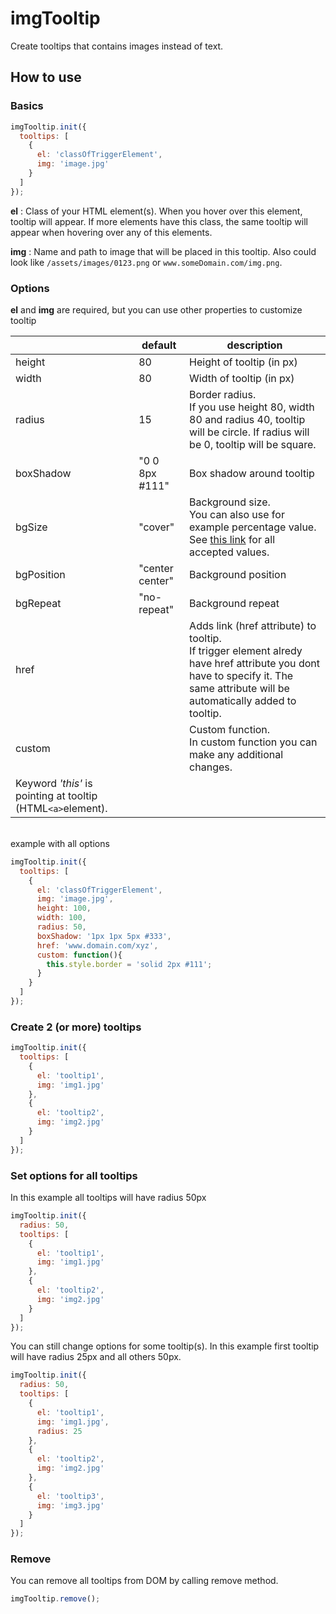 # imgTooltip
Create tooltips that contains images instead of text.


## How to use
### Basics
```javascript
imgTooltip.init({
  tooltips: [
    {
      el: 'classOfTriggerElement',
      img: 'image.jpg'
    }
  ]
});
```
**el** : Class of your HTML element(s). When you hover over this element, tooltip will appear. If more elements have this class, the same tooltip will appear when hovering over any of this elements.

**img** : Name and path to image that will be placed in this tooltip. Also could look like `/assets/images/0123.png` or `www.someDomain.com/img.png`.

### Options
**el** and **img** are required, but you can use other properties to customize tooltip

||default|description|
|---|---|---|
|height|80|Height of tooltip (in px)|
|width|80|Width of tooltip (in px)|
|radius|15|Border radius.<br>If you use height 80, width 80 and radius 40, tooltip will be circle. If radius will be 0, tooltip will be square.|
|boxShadow|"0 0 8px #111"|Box shadow around tooltip|
|bgSize|"cover"|Background size.<br>You can also use for example percentage value. See [this link](https://www.w3schools.com/cssref/css3_pr_background-size.asp) for all accepted values.|
|bgPosition|"center center"|Background position|
|bgRepeat|"no-repeat"|Background repeat|
|href||Adds link (href attribute) to tooltip.<br>If trigger element alredy have href attribute you dont have to specify it. The same attribute will be automatically added to tooltip.|
|custom||Custom function.<br>In custom function you can make any additional changes. 
Keyword *'this'* is pointing at tooltip (HTML`<a>`element).|

<br>
example with all options

```javascript
imgTooltip.init({
  tooltips: [
    {
      el: 'classOfTriggerElement',
      img: 'image.jpg',
      height: 100,
      width: 100,
      radius: 50,
      boxShadow: '1px 1px 5px #333',
      href: 'www.domain.com/xyz',
      custom: function(){
        this.style.border = 'solid 2px #111';
      }
    }
  ]
});
```

### Create 2 (or more) tooltips
```javascript
imgTooltip.init({
  tooltips: [
    {
      el: 'tooltip1',
      img: 'img1.jpg'
    },
    {
      el: 'tooltip2',
      img: 'img2.jpg'
    }
  ]
});
```

### Set options for all tooltips
In this example all tooltips will have radius 50px
```javascript
imgTooltip.init({
  radius: 50,
  tooltips: [
    {
      el: 'tooltip1',
      img: 'img1.jpg'
    },
    {
      el: 'tooltip2',
      img: 'img2.jpg'
    }
  ]
});
```

You can still change options for some tooltip(s). In this example first tooltip will have radius 25px and all others 50px.
```javascript
imgTooltip.init({
  radius: 50,
  tooltips: [
    {
      el: 'tooltip1',
      img: 'img1.jpg',
      radius: 25
    },
    {
      el: 'tooltip2',
      img: 'img2.jpg'
    },
    {
      el: 'tooltip3',
      img: 'img3.jpg'
    }
  ]
});
```

### Remove
You can remove all tooltips from DOM by calling remove method.
```javascript
imgTooltip.remove();
```
